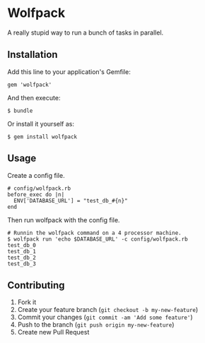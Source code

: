 # Wolfpack

A really stupid way to run a bunch of tasks in parallel.

## Installation

Add this line to your application's Gemfile:

    gem 'wolfpack'

And then execute:

    $ bundle

Or install it yourself as:

    $ gem install wolfpack

## Usage

Create a config file.

    # config/wolfpack.rb
    before_exec do |n|
      ENV['DATABASE_URL'] = "test_db_#{n}"
    end

Then run wolfpack with the config file.

    # Runnin the wolfpack command on a 4 processor machine.
    $ wolfpack run 'echo $DATABASE_URL' -c config/wolfpack.rb
    test_db_0
    test_db_1
    test_db_2
    test_db_3

## Contributing

1. Fork it
2. Create your feature branch (`git checkout -b my-new-feature`)
3. Commit your changes (`git commit -am 'Add some feature'`)
4. Push to the branch (`git push origin my-new-feature`)
5. Create new Pull Request
